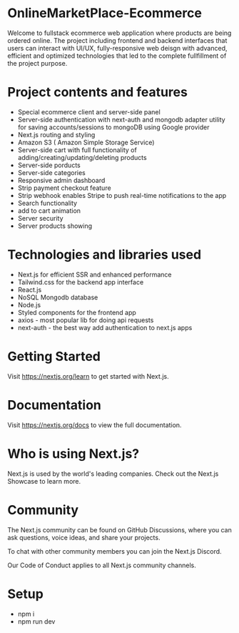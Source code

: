 # OnlineMarketPlace-Ecommerce

Welcome to fullstack ecommerce web application where products are being ordered online. The project including frontend and backend interfaces that users can interact with UI/UX, fully-responsive web deisgn with advanced, efficient and optimized technologies that led to the complete fullfillment of the project purpose.

# Project contents and features

* Special ecommerce client and server-side panel 
* Server-side authentication with next-auth and mongodb adapter utility for saving accounts/sessions to mongoDB using Google provider 
* Next.js routing and styling
* Amazon S3 ( Amazon Simple Storage Service)
* Server-side cart with full functionality of adding/creating/updating/deleting products
* Server-side porducts
* Server-side categories
* Responsive admin dashboard
* Strip payment checkout feature
* Strip webhook enables Stripe to push real-time notifications to the app
* Search functionality
* add to cart animation
* Server security
* Server products showing 

# Technologies and libraries used

  * Next.js for efficient SSR and enhanced performance 
  * Tailwind.css for the backend app interface
  * React.js
  * NoSQL Mongodb database
  * Node.js
  * Styled components for the frontend app
  * axios - most popular lib for doing api requests
  * next-auth - the best way add authentication to next.js apps


# Getting Started
Visit https://nextjs.org/learn to get started with Next.js.

# Documentation
Visit https://nextjs.org/docs to view the full documentation.

# Who is using Next.js?
Next.js is used by the world's leading companies. Check out the Next.js Showcase to learn more.

# Community
The Next.js community can be found on GitHub Discussions, where you can ask questions, voice ideas, and share your projects.

To chat with other community members you can join the Next.js Discord.

Our Code of Conduct applies to all Next.js community channels.

# Setup

- npm i
- npm run dev

        
